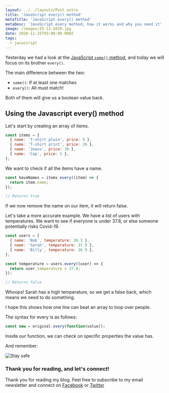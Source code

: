 ```yaml
---
layout: ../../layouts/Post.astro
title: 'JavaScript every() method'
metaTitle: 'JavaScript every() method'
metaDesc: 'JavaScript every method, how it works and why you need it'
image: /images/25-11-2020.jpg
date: 2020-11-25T03:00:00.000Z
tags:
  - javascript
---
```


Yesterday we had a look at the [JavaScript `some()` method](https://daily-dev-tips.com/posts/javascript-some-method/), and today we will focus on its brother `every()`.

The main difference between the two:

- `some()`: If at least one matches
- `every()`: All must match!

Both of them will give us a boolean value back.

## Using the Javascript every() method

Let's start by creating an array of items.

```js
const items = [
  { name: 'T-shirt plain', price: 9 },
  { name: 'T-shirt print', price: 20 },
  { name: 'Jeans', price: 30 },
  { name: 'Cap', price: 5 },
];
```

We want to check if all the items have a name.

```js
const haveNames = items.every((item) => {
  return item.name;
});

// Returns true
```

If we now remove the name on our item, it will return false.

Let's take a more accurate example.
We have a list of users with temperatures. We want to see if everyone is under 37.8, or else someone potentially risks Covid-19.

```js
const users = [
  { name: 'Bob', temperature: 36.3 },
  { name: 'Sarah', temperature: 37.9 },
  { name: 'Billy', temperature: 36.9 },
];

const temperature = users.every((user) => {
  return user.temperature < 37.8;
});

// Returns false
```

Whoops! Sarah has a high temperature, so we get a false back, which means we need to do something.

I hope this shows how one line can beat an array to loop over people.

The syntax for every is as follows:

```js
const new = original.every(function(value));
```

Inside our function, we can check on specific properties the value has.

And remember:

![Stay safe](https://media.giphy.com/media/3o72EU6W6bOv2mKw0g/giphy.gif)

### Thank you for reading, and let's connect!

Thank you for reading my blog. Feel free to subscribe to my email newsletter and connect on [Facebook](https://www.facebook.com/DailyDevTipsBlog) or [Twitter](https://twitter.com/DailyDevTips1)
